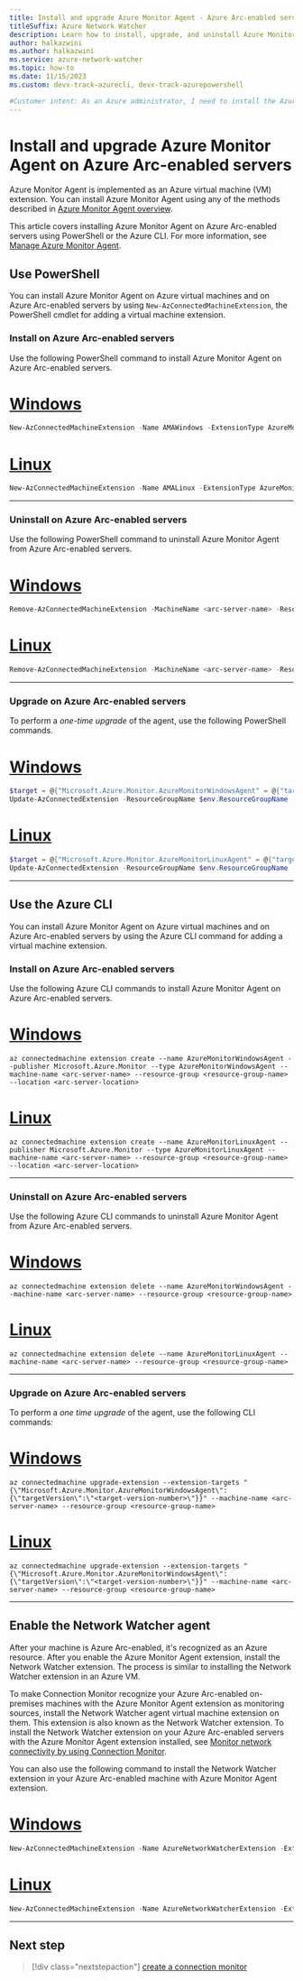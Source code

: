 ```yaml
---
title: Install and upgrade Azure Monitor Agent - Azure Arc-enabled servers
titleSuffix: Azure Network Watcher
description: Learn how to install, upgrade, and uninstall Azure Monitor Agent on Azure Arc-enabled servers.
author: halkazwini
ms.author: halkazwini
ms.service: azure-network-watcher
ms.topic: how-to
ms.date: 11/15/2023
ms.custom: devx-track-azurecli, devx-track-azurepowershell

#Customer intent: As an Azure administrator, I need to install the Azure Monitor Agent on Azure Arc-enabled servers so I can monitor a connection using the Connection Monitor.
---
```


# Install and upgrade Azure Monitor Agent on Azure Arc-enabled servers

Azure Monitor Agent is implemented as an Azure virtual machine (VM) extension. You can install Azure Monitor Agent using any of the methods described in [Azure Monitor Agent overview](/azure/azure-monitor/agents/agents-overview?toc=/azure/network-watcher/toc.json). 

This article covers installing Azure Monitor Agent on Azure Arc-enabled servers using PowerShell or the Azure CLI. For more information, see [Manage Azure Monitor Agent](/azure/azure-monitor/agents/azure-monitor-agent-manage?tabs=ARMAgentPowerShell%2CPowerShellWindows%2CPowerShellWindowsArc%2CCLIWindows%2CCLIWindowsArc).

## Use PowerShell

You can install Azure Monitor Agent on Azure virtual machines and on Azure Arc-enabled servers by using `New-AzConnectedMachineExtension`, the PowerShell cmdlet for adding a virtual machine extension. 

### Install on Azure Arc-enabled servers
Use the following PowerShell command to install Azure Monitor Agent on Azure Arc-enabled servers.
# [Windows](#tab/PowerShellWindowsArc)
```powershell
New-AzConnectedMachineExtension -Name AMAWindows -ExtensionType AzureMonitorWindowsAgent -Publisher Microsoft.Azure.Monitor -ResourceGroupName <resource-group-name> -MachineName <arc-server-name> -Location <arc-server-location>
```
# [Linux](#tab/PowerShellLinuxArc)
```powershell
New-AzConnectedMachineExtension -Name AMALinux -ExtensionType AzureMonitorLinuxAgent -Publisher Microsoft.Azure.Monitor -ResourceGroupName <resource-group-name> -MachineName <arc-server-name> -Location <arc-server-location>
```
---

### Uninstall on Azure Arc-enabled servers
Use the following PowerShell command to uninstall Azure Monitor Agent from Azure Arc-enabled servers.

# [Windows](#tab/PowerShellWindowsArc)
```powershell
Remove-AzConnectedMachineExtension -MachineName <arc-server-name> -ResourceGroupName <resource-group-name> -Name AMAWindows
```
# [Linux](#tab/PowerShellLinuxArc)
```powershell
Remove-AzConnectedMachineExtension -MachineName <arc-server-name> -ResourceGroupName <resource-group-name> -Name AMALinux
```
---

### Upgrade on Azure Arc-enabled servers

To perform a *one-time upgrade* of the agent, use the following PowerShell commands.

# [Windows](#tab/PowerShellWindowsArc)
```powershell
$target = @{"Microsoft.Azure.Monitor.AzureMonitorWindowsAgent" = @{"targetVersion"=<target-version-number>}}
Update-AzConnectedExtension -ResourceGroupName $env.ResourceGroupName -MachineName <arc-server-name> -ExtensionTarget $target
```
# [Linux](#tab/PowerShellLinuxArc)
```powershell
$target = @{"Microsoft.Azure.Monitor.AzureMonitorLinuxAgent" = @{"targetVersion"=<target-version-number>}}
Update-AzConnectedExtension -ResourceGroupName $env.ResourceGroupName -MachineName <arc-server-name> -ExtensionTarget $target
```
---
## Use the Azure CLI

You can install Azure Monitor Agent on Azure virtual machines and on Azure Arc-enabled servers by using the Azure CLI command for adding a virtual machine extension.

### Install on Azure Arc-enabled servers
Use the following Azure CLI commands to install Azure Monitor Agent on Azure Arc-enabled servers.

# [Windows](#tab/CLIWindowsArc)
```azurecli
az connectedmachine extension create --name AzureMonitorWindowsAgent --publisher Microsoft.Azure.Monitor --type AzureMonitorWindowsAgent --machine-name <arc-server-name> --resource-group <resource-group-name> --location <arc-server-location>
```
# [Linux](#tab/CLILinuxArc)
```azurecli
az connectedmachine extension create --name AzureMonitorLinuxAgent --publisher Microsoft.Azure.Monitor --type AzureMonitorLinuxAgent --machine-name <arc-server-name> --resource-group <resource-group-name> --location <arc-server-location>
```
---

### Uninstall on Azure Arc-enabled servers
Use the following Azure CLI commands to uninstall Azure Monitor Agent from Azure Arc-enabled servers.

# [Windows](#tab/CLIWindowsArc)
```azurecli
az connectedmachine extension delete --name AzureMonitorWindowsAgent --machine-name <arc-server-name> --resource-group <resource-group-name>
```
# [Linux](#tab/CLILinuxArc)
```azurecli
az connectedmachine extension delete --name AzureMonitorLinuxAgent --machine-name <arc-server-name> --resource-group <resource-group-name>
```
---

### Upgrade on Azure Arc-enabled servers
To perform a *one time upgrade* of the agent, use the following CLI commands:
# [Windows](#tab/CLIWindowsArc)
```azurecli
az connectedmachine upgrade-extension --extension-targets "{\"Microsoft.Azure.Monitor.AzureMonitorWindowsAgent\":{\"targetVersion\":\"<target-version-number>\"}}" --machine-name <arc-server-name> --resource-group <resource-group-name>
```
# [Linux](#tab/CLILinuxArc)
```azurecli
az connectedmachine upgrade-extension --extension-targets "{\"Microsoft.Azure.Monitor.AzureMonitorWindowsAgent\":{\"targetVersion\":\"<target-version-number>\"}}" --machine-name <arc-server-name> --resource-group <resource-group-name>
```
---

## Enable the Network Watcher agent 

After your machine is Azure Arc-enabled, it's recognized as an Azure resource. After you enable the Azure Monitor Agent extension, install the Network Watcher extension. The process is similar to installing the Network Watcher extension in an Azure VM. 

To make Connection Monitor recognize your Azure Arc-enabled on-premises machines with the Azure Monitor Agent extension as monitoring sources, install the Network Watcher agent virtual machine extension on them. This extension is also known as the Network Watcher extension. 
To install the Network Watcher extension on your Azure Arc-enabled servers with the Azure Monitor Agent extension installed, see [Monitor network connectivity by using Connection Monitor](connection-monitor-overview.md#agents-for-azure-virtual-machines-and-virtual-machine-scale-sets). 

You can also use the following command to install the Network Watcher extension in your Azure Arc-enabled machine with Azure Monitor Agent extension. 

# [Windows](#tab/PowerShellWindowsArc)
```powershell
New-AzConnectedMachineExtension -Name AzureNetworkWatcherExtension -ExtensionType NetworkWatcherAgentWindows -Publisher Microsoft.Azure.NetworkWatcher -ResourceGroupName $rg -MachineName $vm -Location $location
```
# [Linux](#tab/PowerShellLinuxArc)
```powershell
New-AzConnectedMachineExtension -Name AzureNetworkWatcherExtension -ExtensionType NetworkWatcherAgentLinux -Publisher Microsoft.Azure.NetworkWatcher -ResourceGroupName $rg -MachineName $vm -Location $location
```
---

## Next step

> [!div class="nextstepaction"]
> [create a connection monitor](connection-monitor-create-using-portal.md)
